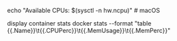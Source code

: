 echo "Available CPUs: $(sysctl -n hw.ncpu)"  # macOS

display container stats
docker stats --format "table {{.Name}}\t{{.CPUPerc}}\t{{.MemUsage}}\t{{.MemPerc}}"